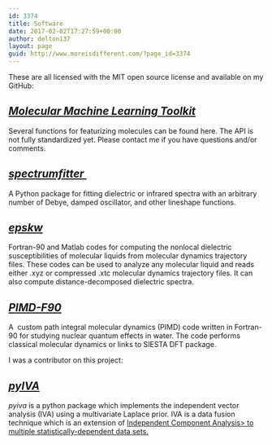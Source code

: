 ```yaml
---
id: 3374
title: Software
date: 2017-02-02T17:27:59+00:00
author: delton137
layout: page
guid: http://www.moreisdifferent.com/?page_id=3374
---
```


These are all licensed with the MIT open source license and available on my GitHub:

## *<a href="https://github.com/delton137/mmltoolkit"> Molecular Machine Learning Toolkit</a>*
Several functions for featurizing molecules can be found here. The API is not fully standardized yet. Please contact me if you have questions and/or comments.

## *<a href="https://github.com/delton137/spectrumfitter">spectrumfitter </a>*
A Python package for fitting dielectric or infrared spectra with an arbitrary number of Debye, damped oscillator, and other lineshape functions.

## *<a href="https://github.com/delton137/epskw">epskw</a>*
Fortran-90 and Matlab codes for computing the nonlocal dielectric susceptibilities of molecular liquids from molecular dynamics trajectory files. These codes can be used to analyze any molecular liquid and reads either .xyz or compressed .xtc molecular dynamics trajectory files. It can also compute distance-decomposed dielectric spectra.

## *<a href="https://github.com/delton137/PIMD-F90">PIMD-F90</a>*
A  custom path integral molecular dynamics (PIMD) code written in Fortran-90 for studying nuclear quantum effects in water. The code performs classical molecular dynamics or links to SIESTA DFT package.

I was a contributor on this project:
## *<a href="https://github.com/zoisboukouvalas/pyiva">pyIVA</a>*
*pyiva* is a python package which implements the independent vector analysis (IVA) using a multivariate Laplace prior. IVA is a data fusion technique which is an extension of <a href="https://en.wikipedia.org/wiki/Independent_component_analysis">Independent Component Analysis> to  multiple statistically-dependent data sets.
